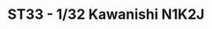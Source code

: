 ---
layout: product
title: " ST33 - 1/32 Kawanishi N1K2J"
price: "7000" 
desc: "Maketa"
img_path: "/assets/img/HASE 08883.webp"
brand: "Hasegawa"
available: false
special_offer: false
new: false
soon: false
cat: "010000"
subcat: "015700"
subsubcat: "0N/A"
sifra: "HASE 08883"
popular: false
spec: false
---